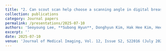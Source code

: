 ```yaml
---
title: "2. Can scout scan help choose a scanning angle in digital breast tomosynthesis?"
collection: publications
category: Journal papers
permalink: /presentations/2025-07-10
authors: 'Seoyoung Lee, **Subong Hyun**, Donghyun Kim, Hak Hee Kim, Hee Jeong Kim,Choul Woo Shin, Seungryong Cho'
excerpt: ''
date: 2025-07-10
venue: 'Journal of Medical Imaging, Vol. 12, Issue S2, S22016 (July 2025). https://doi.org/10.1117/1.JMI.12.S2.S22016'
---
```

